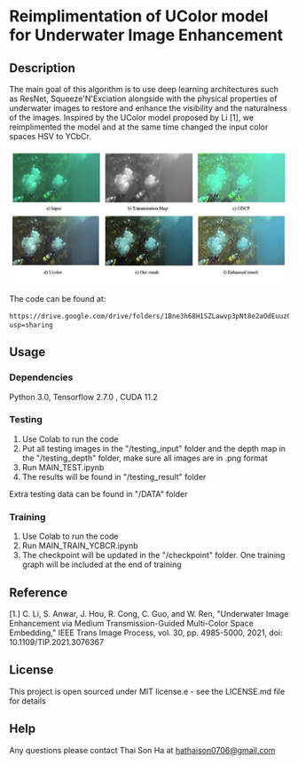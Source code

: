 # Reimplimentation of UColor model for Underwater Image Enhancement

## Description

The main goal of this algorithm is to use deep learning architectures such as ResNet, Squeeze'N'Exciation alongside with the physical properties of underwater images to restore and enhance the visibility and the naturalness of the images. Inspired by the UColor model proposed by Li [1], we reimplimented the model and at the same time changed the input color spaces HSV to YCbCr.

![Comparisons between 2 methods](https://github.com/hathaison0706/Ucolor_reimplimentation/blob/main/figure1.png?raw=true)

The code can be found at: 
```
https://drive.google.com/drive/folders/1Bne3h68H1SZLawvp3pNt8e2aOdEuuzCw?usp=sharing
```

## Usage

### Dependencies

Python 3.0, Tensorflow 2.7.0 , CUDA 11.2

### Testing

1. Use Colab to run the code
2. Put all testing images in the "/testing_input" folder and the depth map in the "/testing_depth" folder, make sure all images are in .png format
3. Run MAIN_TEST.ipynb
4. The results will be found in "/testing_result" folder

Extra testing data can be found in "/DATA" folder


### Training

1. Use Colab to run the code
2. Run MAIN_TRAIN_YCBCR.ipynb
3. The checkpoint will be updated in the "/checkpoint" folder. One training graph will be included at the end of training


## Reference
[1.] C. Li, S. Anwar, J. Hou, R. Cong, C. Guo, and W. Ren, "Underwater Image Enhancement via Medium Transmission-Guided Multi-Color Space Embedding," IEEE Trans Image Process, vol. 30, pp. 4985-5000, 2021, doi: 10.1109/TIP.2021.3076367


## License

This project is open sourced under MIT license.e - see the LICENSE.md file for details

## Help

Any questions please contact Thai Son Ha at hathaison0706@gmail.com


